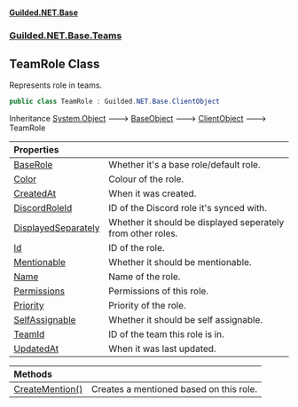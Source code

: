 
#### [Guilded.NET.Base](index 'index')
### [Guilded.NET.Base.Teams](index#Guilded_NET_Base_Teams 'Guilded.NET.Base.Teams')
## TeamRole Class
Represents role in teams.  
```csharp
public class TeamRole : Guilded.NET.Base.ClientObject
```

Inheritance [System.Object](https://docs.microsoft.com/en-us/dotnet/api/System.Object 'System.Object') &#129106; [BaseObject](BaseObject 'Guilded.NET.Base.BaseObject') &#129106; [ClientObject](ClientObject 'Guilded.NET.Base.ClientObject') &#129106; TeamRole  

| Properties | |
| :--- | :--- |
| [BaseRole](TeamRole_BaseRole 'Guilded.NET.Base.Teams.TeamRole.BaseRole') | Whether it's a base role/default role.<br/> |
| [Color](TeamRole_Color 'Guilded.NET.Base.Teams.TeamRole.Color') | Colour of the role.<br/> |
| [CreatedAt](TeamRole_CreatedAt 'Guilded.NET.Base.Teams.TeamRole.CreatedAt') | When it was created.<br/> |
| [DiscordRoleId](TeamRole_DiscordRoleId 'Guilded.NET.Base.Teams.TeamRole.DiscordRoleId') | ID of the Discord role it's synced with.<br/> |
| [DisplayedSeparately](TeamRole_DisplayedSeparately 'Guilded.NET.Base.Teams.TeamRole.DisplayedSeparately') | Whether it should be displayed seperately from other roles.<br/> |
| [Id](TeamRole_Id 'Guilded.NET.Base.Teams.TeamRole.Id') | ID of the role.<br/> |
| [Mentionable](TeamRole_Mentionable 'Guilded.NET.Base.Teams.TeamRole.Mentionable') | Whether it should be mentionable.<br/> |
| [Name](TeamRole_Name 'Guilded.NET.Base.Teams.TeamRole.Name') | Name of the role.<br/> |
| [Permissions](TeamRole_Permissions 'Guilded.NET.Base.Teams.TeamRole.Permissions') | Permissions of this role.<br/> |
| [Priority](TeamRole_Priority 'Guilded.NET.Base.Teams.TeamRole.Priority') | Priority of the role.<br/> |
| [SelfAssignable](TeamRole_SelfAssignable 'Guilded.NET.Base.Teams.TeamRole.SelfAssignable') | Whether it should be self assignable.<br/> |
| [TeamId](TeamRole_TeamId 'Guilded.NET.Base.Teams.TeamRole.TeamId') | ID of the team this role is in.<br/> |
| [UpdatedAt](TeamRole_UpdatedAt 'Guilded.NET.Base.Teams.TeamRole.UpdatedAt') | When it was last updated.<br/> |

| Methods | |
| :--- | :--- |
| [CreateMention()](TeamRole_CreateMention() 'Guilded.NET.Base.Teams.TeamRole.CreateMention()') | Creates a mentioned based on this role.<br/> |
